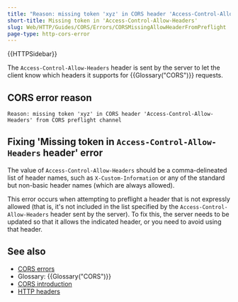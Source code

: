 ```yaml
---
title: "Reason: missing token 'xyz' in CORS header 'Access-Control-Allow-Headers' from CORS preflight channel"
short-title: Missing token in 'Access-Control-Allow-Headers'
slug: Web/HTTP/Guides/CORS/Errors/CORSMissingAllowHeaderFromPreflight
page-type: http-cors-error
---
```


{{HTTPSidebar}}

The `Access-Control-Allow-Headers` header is sent by the server to let the client know which headers it supports for {{Glossary("CORS")}} requests.

## CORS error reason

```plain
Reason: missing token 'xyz' in CORS header 'Access-Control-Allow-Headers' from CORS preflight channel
```

## Fixing 'Missing token in `Access-Control-Allow-Headers` header' error

The value of `Access-Control-Allow-Headers` should be a comma-delineated list of header names, such as `X-Custom-Information` or any of the standard but non-basic header names (which are always allowed).

This error occurs when attempting to preflight a header that is not expressly allowed (that is, it's not included in the list specified by the `Access-Control-Allow-Headers` header sent by the server). To fix this, the server needs to be updated so that it allows the indicated header, or you need to avoid using that header.

## See also

- [CORS errors](/en-US/docs/Web/HTTP/Guides/CORS/Errors)
- Glossary: {{Glossary("CORS")}}
- [CORS introduction](/en-US/docs/Web/HTTP/Guides/CORS)
- [HTTP headers](/en-US/docs/Web/HTTP/Reference/Headers)
